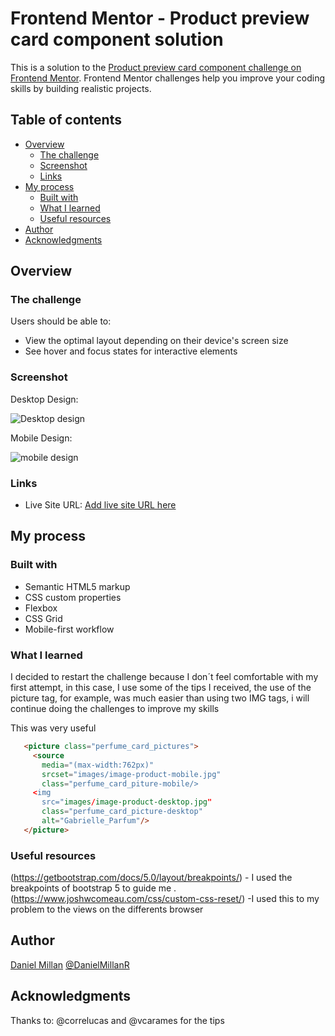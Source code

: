 # Frontend Mentor - Product preview card component solution

This is a solution to the [Product preview card component challenge on Frontend Mentor](https://www.frontendmentor.io/challenges/product-preview-card-component-GO7UmttRfa). Frontend Mentor challenges help you improve your coding skills by building realistic projects. 

## Table of contents

- [Overview](#overview)
  - [The challenge](#the-challenge)
  - [Screenshot](#screenshot)
  - [Links](#links)
- [My process](#my-process)
  - [Built with](#built-with)
  - [What I learned](#what-i-learned)
  - [Useful resources](#useful-resources)
- [Author](#author)
- [Acknowledgments](#acknowledgments)


## Overview

### The challenge

Users should be able to:

- View the optimal layout depending on their device's screen size
- See hover and focus states for interactive elements

### Screenshot

Desktop Design:

![Desktop design](https://user-images.githubusercontent.com/79281356/197018726-b0586583-38dd-4d6d-9a6c-216fd6515bb4.png)

Mobile Design:



![mobile design](https://user-images.githubusercontent.com/79281356/197018775-83f717ca-1d64-4346-8c8c-7750482d34f5.png)


### Links

- Live Site URL: [Add live site URL here](https://your-live-site-url.com)

## My process

### Built with

- Semantic HTML5 markup
- CSS custom properties
- Flexbox
- CSS Grid
- Mobile-first workflow

### What I learned

I decided to restart the challenge because I don´t feel comfortable with my first attempt, in this case, I use some of the tips I received, the use of the picture tag, for example, was much easier than using two IMG tags, i will continue doing the challenges to improve my skills


This was very useful

```html
   <picture class="perfume_card_pictures">
     <source
       media="(max-width:762px)"
       srcset="images/image-product-mobile.jpg"
       class="perfume_card_piture-mobile/>
     <img
       src="images/image-product-desktop.jpg"
       class="perfume_card_picture-desktop"
       alt="Gabrielle_Parfum"/>
   </picture>
```

### Useful resources

(https://getbootstrap.com/docs/5.0/layout/breakpoints/) - I used the breakpoints of bootstrap 5 to guide me .
(https://www.joshwcomeau.com/css/custom-css-reset/) -I used this to my problem to the views on the differents browser

## Author

[Daniel Millan](https://github.com/Millanotex)
[@DanielMillanR](https://www.frontendmentor.io/profile/DanielMillanR)




## Acknowledgments

Thanks to:
@correlucas and @vcarames for the tips

